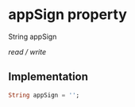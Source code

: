 


# appSign property







String appSign
  
_<span class="feature">read / write</span>_






## Implementation

```dart
String appSign = '';
```







